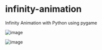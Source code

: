 # infinity-animation
Infinity Animation with Python using pygame


![image](https://user-images.githubusercontent.com/86515719/170814243-7d722864-44ba-479c-8d3b-af388c31fafa.png)

![image](https://user-images.githubusercontent.com/86515719/170814253-b558b45f-dad2-4936-8a84-0ae4264eab87.png)
